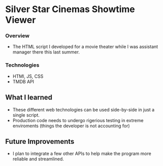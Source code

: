 # Silver Star Cinemas Showtime Viewer

### Overview
- The HTML script I developed for a movie theater while I was assistant manager there this last summer.

### Technologies
- HTMl, JS, CSS
- TMDB API

## What I learned
- These different web technologies can be used side-by-side in just a single script.
- Production code needs to undergo rigerious testing in extreme enviroments (things the developer is not accounting for)

## Future Improvements
- I plan to integrate a few other APIs to help make the program more reliable and streamlined.

